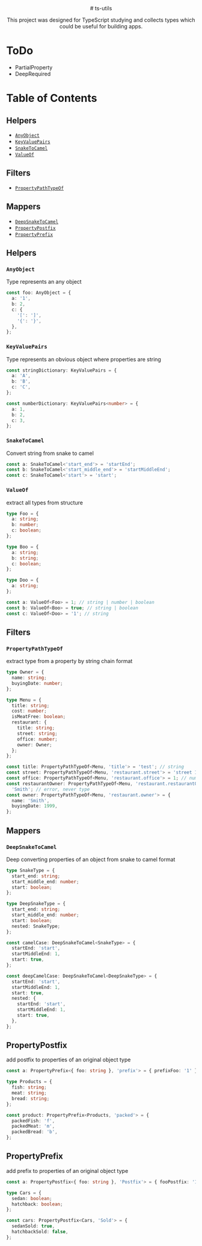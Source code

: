 <div style="text-align: center">
# ts-utils

This project was designed for TypeScript studying and collects types which could be useful for building apps.

</div>

# ToDo

- PartialProperty
- DeepRequired

# Table of Contents

## Helpers

- [`AnyObject`](#anyobject)
- [`KeyValuePairs`](#keyvaluepairs)
- [`SnakeToCamel`](#snaketocamel)
- [`ValueOf`](#valueof)

## Filters

- [`PropertyPathTypeOf`](#propertypathtypeof)

## Mappers

- [`DeepSnakeToCamel`](#deepsnaketocamel)
- [`PropertyPostfix`](#propertypostfix)
- [`PropertyPrefix`](#propertypostfix)

## Helpers

### `AnyObject`

Type represents an any object

```ts
const foo: AnyObject = {
  a: '1',
  b: 2,
  c: {
    '[': ']',
    '{': '}',
  },
};
```

### `KeyValuePairs`

Type represents an obvious object where properties are string

```ts
const stringDictionary: KeyValuePairs = {
  a: 'A',
  b: 'B',
  c: 'C',
};

const numberDictionary: KeyValuePairs<number> = {
  a: 1,
  b: 2,
  c: 3,
};
```

### `SnakeToCamel`

Convert string from snake to camel

```ts
const a: SnakeToCamel<'start_end'> = 'startEnd';
const b: SnakeToCamel<'start_middle_end'> = 'startMiddleEnd';
const c: SnakeToCamel<'start'> = 'start';
```

### `ValueOf`

extract all types from structure

```ts
type Foo = {
  a: string;
  b: number;
  c: boolean;
};

type Boo = {
  a: string;
  b: string;
  c: boolean;
};

type Doo = {
  a: string;
};

const a: ValueOf<Foo> = 1; // string | number | boolean
const b: ValueOf<Boo> = true; // string | boolean
const c: ValueOf<Doo> = '1'; // string
```

## Filters

### `PropertyPathTypeOf`

extract type from a property by string chain format

```ts
type Owner = {
  name: string;
  buyingDate: number;
};

type Menu = {
  title: string;
  cost: number;
  isMeatFree: boolean;
  restaurant: {
    title: string;
    street: string;
    office: number;
    owner: Owner;
  };
};

const title: PropertyPathTypeOf<Menu, 'title'> = 'test'; // string
const street: PropertyPathTypeOf<Menu, 'restaurant.street'> = 'street 178'; // string
const office: PropertyPathTypeOf<Menu, 'restaurant.office'> = 1; // number
const restaurantOwner: PropertyPathTypeOf<Menu, 'restaurant.restaurantOwner'> =
  'Smith'; // error, never type
const owner: PropertyPathTypeOf<Menu, 'restaurant.owner'> = {
  name: 'Smith',
  buyingDate: 1999,
};
```

## Mappers

### `DeepSnakeToCamel`

Deep converting properties of an object from snake to camel format

```ts
type SnakeType = {
  start_end: string;
  start_middle_end: number;
  start: boolean;
};

type DeepSnakeType = {
  start_end: string;
  start_middle_end: number;
  start: boolean;
  nested: SnakeType;
};

const camelCase: DeepSnakeToCamel<SnakeType> = {
  startEnd: 'start',
  startMiddleEnd: 1,
  start: true,
};

const deepCamelCase: DeepSnakeToCamel<DeepSnakeType> = {
  startEnd: 'start',
  startMiddleEnd: 1,
  start: true,
  nested: {
    startEnd: 'start',
    startMiddleEnd: 1,
    start: true,
  },
};
```

## PropertyPostfix

add postfix to properties of an original object type

```ts
const a: PropertyPrefix<{ foo: string }, 'prefix'> = { prefixFoo: '1' };

type Products = {
  fish: string;
  meat: string;
  bread: string;
};

const product: PropertyPrefix<Products, 'packed'> = {
  packedFish: 'f',
  packedMeat: 'm',
  packedBread: 'b',
};
```

## PropertyPrefix

add prefix to properties of an original object type

```ts
const a: PropertyPostfix<{ foo: string }, 'Postfix'> = { fooPostfix: '1' };

type Cars = {
  sedan: boolean;
  hatchback: boolean;
};

const cars: PropertyPostfix<Cars, 'Sold'> = {
  sedanSold: true,
  hatchbackSold: false,
};
```

